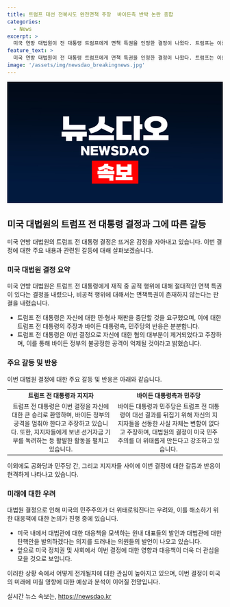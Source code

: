```yaml
---
title: 트럼프 대선 전복시도 완전면책 주장  바이든측 반박 논란 종합
categories:
  - News
excerpt: >
  미국 연방 대법원이 전 대통령 트럼프에게 면책 특권을 인정한 결정이 나왔다. 트럼프는 이를 환영하며 바이든 정부를 비난하고 뒤집기 의도를 부인했지만, 반대로 바이든 캠프와 민주당은 트럼프의 지지자 선동을 강조하며 대법원 결정에 비판을 했다. 전 인사들과 민주당은 대법원 판사들의 보수적 성향과 관련해 우려를 표명했고, 향후 대법관에 대한 대응 방안을 모색 중이다.
feature_text: >
  미국 연방 대법원이 전 대통령 트럼프에게 면책 특권을 인정한 결정이 나왔다. 트럼프는 이를 환영하며 바이든 정부를 비난하고 뒤집기 의도를 부인했지만, 반대로 바이든 캠프와 민주당은 트럼프의 지지자 선동을 강조하며 대법원 결정에 비판을 했다. 전 인사들과 민주당은 대법원 판사들의 보수적 성향과 관련해 우려를 표명했고, 향후 대법관에 대한 대응 방안을 모색 중이다.
image: '/assets/img/newsdao_breakingnews.jpg'
---
```


<p><img src="/assets/img/newsdao_breakingnews.jpg" alt="cryptoinkorea 속보" /></p>

<h2 data-ke-size="size26">미국 대법원의 트럼프 전 대통령 결정과 그에 따른 갈등</h2>

<p data-ke-size="size16">미국 연방 대법원의 트럼프 전 대통령 결정은 뜨거운 감정을 자아내고 있습니다. 이번 결정에 대한 주요 내용과 관련된 갈등에 대해 살펴보겠습니다.</p>

<h3>미국 대법원 결정 요약</h3>

<p data-ke-size="size16">미국 연방 대법원은 트럼프 전 대통령에게 재직 중 공적 행위에 대해 절대적인 면책 특권이 있다는 결정을 내렸으나, 비공적 행위에 대해서는 면책특권이 존재하지 않는다는 판결을 내렸습니다.</p>

<ul>
    <li>트럼프 전 대통령은 자신에 대한 민·형사 재판을 중단할 것을 요구했으며, 이에 대한 트럼프 전 대통령의 주장과 바이든 대통령측, 민주당의 반응은 분분합니다.</li>
    <li>트럼프 전 대통령은 이번 결정으로 자신에 대한 혐의 대부분이 제거되었다고 주장하며, 이를 통해 바이든 정부의 불공정한 공격이 억제될 것이라고 밝혔습니다.</li>
</ul>

<h3>주요 갈등 및 반응</h3>

<p data-ke-size="size16">이번 대법원 결정에 대한 주요 갈등 및 반응은 아래와 같습니다.</p>

<table>
  <tr>
    <th>트럼프 전 대통령과 지지자</th>
    <th>바이든 대통령측과 민주당</th>
  </tr>
  <tr>
    <td style="text-align: center; height: 17px;">트럼프 전 대통령은 이번 결정을 자신에 대한 큰 승리로 환영하며, 바이든 정부의 공격을 멈춰야 한다고 주장하고 있습니다. 또한, 지지자들에게 보낸 선거자금 기부를 독려하는 등 활발한 활동을 펼치고 있습니다.</td>
    <td style="text-align: center; height: 17px;">바이든 대통령과 민주당은 트럼프 전 대통령이 대선 결과를 뒤집기 위해 자신의 지지자들을 선동한 사실 자체는 변함이 없다고 주장하며, 대법원의 결정이 미국 민주주의를 더 위태롭게 만든다고 강조하고 있습니다.</td>
  </tr>
</table>

<p data-ke-size="size16">이외에도 공화당과 민주당 간, 그리고 지지자들 사이에 이번 결정에 대한 갈등과 반응이 현격하게 나타나고 있습니다.</p>

<h3>미래에 대한 우려</h3>

<p data-ke-size="size16">대법원 결정으로 인해 미국의 민주주의가 더 위태로워진다는 우려와, 이를 해소하기 위한 대응책에 대한 논의가 진행 중에 있습니다.</p>

<ul>
    <li>미국 내에서 대법관에 대한 대응책을 모색하는 원내 대표들의 발언과 대법관에 대한 탄핵안을 발의하겠다는 의지를 드러내는 의원들의 발언이 나오고 있습니다.</li>
    <li>앞으로 미국 정치권 및 사회에서 이번 결정에 대한 영향과 대응책이 더욱 더 관심을 모을 것으로 보입니다.</li>
</ul>

<p data-ke-size="size16">이러한 상황 속에서 어떻게 전개될지에 대한 관심이 높아지고 있으며, 이번 결정이 미국의 미래에 미칠 영향에 대한 예상과 분석이 이어질 전망입니다.</p>
실시간 뉴스 속보는, <a href="https://newsdao.kr" rel="dofollow">https://newsdao.kr</a>


